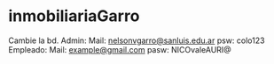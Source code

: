 # inmobiliariaGarro
Cambie la bd.
Admin:
    Mail: nelsonvgarro@sanluis.edu.ar
    psw: colo123
Empleado:
    Mail: example@gmail.com
    pasw: NICOvaleAURI@
